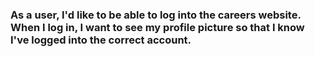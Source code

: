 ### As a user, I'd like to be able to log into the careers website. When I log in, I want to see my profile picture so that I know I've logged into the correct account.

